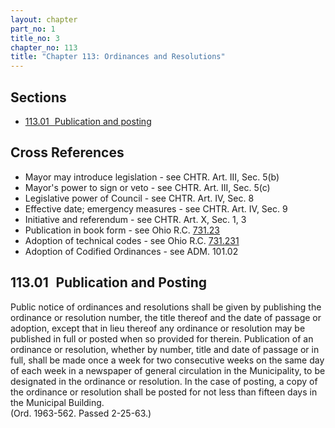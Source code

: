 ```yaml
---
layout: chapter
part_no: 1
title_no: 3
chapter_no: 113
title: "Chapter 113: Ordinances and Resolutions"
---
```


## Sections

* [113.01   Publication and posting](#11301-publication-and-posting)

## Cross References

* Mayor may introduce legislation - see CHTR. Art. III, Sec. 5(b)
* Mayor's power to sign or veto - see CHTR. Art. III, Sec. 5(c)
* Legislative power of Council - see CHTR. Art. IV, Sec. 8
* Effective date; emergency measures - see CHTR. Art. IV, Sec. 9
* Initiative and referendum - see CHTR. Art. X, Sec. 1, 3
* Publication in book form - see Ohio R.C. [731.23][ORC Section 731.23]
* Adoption of technical codes - see Ohio R.C. [731.231][ORC Section 731.231]
* Adoption of Codified Ordinances - see ADM. 101.02

## 113.01   Publication and Posting

Public notice of ordinances and resolutions shall be given by publishing the
ordinance or resolution number, the title thereof and the date of passage or
adoption, except that in lieu thereof any ordinance or resolution may be
published in full or posted when so provided for therein. Publication of an
ordinance or resolution, whether by number, title and date of passage or in
full, shall be made once a week for two consecutive weeks on the same day of
each week in a newspaper of general circulation in the Municipality, to be
designated in the ordinance or resolution. In the case of posting, a copy of the
ordinance or resolution shall be posted for not less than fifteen days in the
Municipal Building.\
(Ord. 1963-562. Passed 2-25-63.)

[ORC Section 731.23]:<https://codes.ohio.gov/ohio-revised-code/section-731.23>
[ORC Section 731.231]:<https://codes.ohio.gov/ohio-revised-code/section-731.231>
